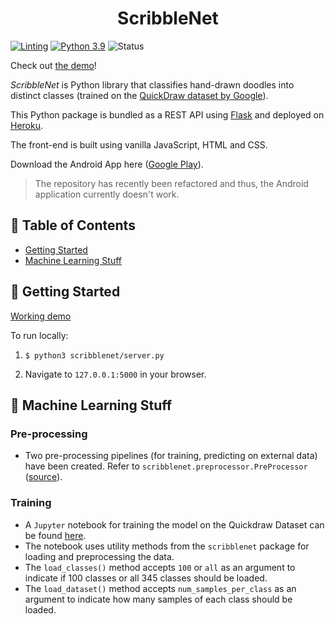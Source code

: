 <h1 align="center">ScribbleNet</h1>


[![Linting](https://github.com/hasnainroopawalla/ScribbleNet/actions/workflows/linting.yml/badge.svg)](https://github.com/hasnainroopawalla/ScribbleNet/actions/workflows/linting.yml)
[![Python 3.9](https://img.shields.io/badge/python-3.9-blue.svg)](https://www.python.org/downloads/release/python-390/)
![Status](https://img.shields.io/badge/status-stable-green.svg)


Check out [the demo](https://www.hasnainr.com/projects/scribblenet.html#demonstration)!

<i>ScribbleNet</i> is Python library that classifies hand-drawn doodles into distinct classes (trained on the [QuickDraw dataset by Google](https://github.com/googlecreativelab/quickdraw-dataset)).

This Python package is bundled as a REST API using [Flask](https://flask.palletsprojects.com/en/2.0.x/) and deployed on [Heroku](https://www.heroku.com/).

The front-end is built using vanilla JavaScript, HTML and CSS.

Download the Android App here ([Google Play](https://play.google.com/store/apps/details?id=doodle.classifier)).
>  The repository has recently been refactored and thus, the Android application currently doesn't work.

## 📝 Table of Contents
- [Getting Started](#gettingstarted)
- [Machine Learning Stuff](#ml)


## 🏁 Getting Started <a name = "gettingstarted"></a>
[Working demo](https://www.hasnainr.com/projects/scribblenet.html#demonstration)


To run locally:
1.  ```
    $ python3 scribblenet/server.py
    ```
2. Navigate to `127.0.0.1:5000` in your browser.


## 🧮 Machine Learning Stuff <a name = "ml"></a>

### Pre-processing
- Two pre-processing pipelines (for training, predicting on external data) have been created. Refer to `scribblenet.preprocessor.PreProcessor` ([source](https://github.com/hasnainroopawalla/ScribbleNet/blob/b645e1c1299784faebbce4f7efbbdd67758bae0b/scribblenet/preprocessing/preprocessor.py#L19)).

### Training
- A `Jupyter` notebook for training the model on the Quickdraw Dataset can be found [here](https://github.com/hasnainroopawalla/ScribbleNet/blob/master/scribblenet/ml/training.ipynb).
- The notebook uses utility methods from the `scribblenet` package for loading and preprocessing the data.
- The `load_classes()` method accepts `100` or `all` as an argument to indicate if 100 classes or all 345 classes should be loaded.
- The `load_dataset()` method accepts `num_samples_per_class` as an argument to indicate how many samples of each class should be loaded.
